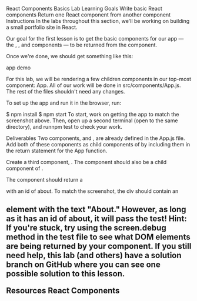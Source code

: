 React Components Basics Lab
Learning Goals
Write basic React components
Return one React component from another component
Instructions
In the labs throughout this section, we'll be working on building a small portfolio site in React.

Our goal for the first lesson is to get the basic components for our app — the <Navbar>, <Home>, and <About> components — to be returned from the <App> component.

Once we're done, we should get something like this:

app demo

For this lab, we will be rendering a few children components in our top-most component: App. All of our work will be done in src/components/App.js. The rest of the files shouldn't need any changes.

To set up the app and run it in the browser, run:

$ npm install
$ npm start
To start, work on getting the app to match the screenshot above. Then, open up a second terminal (open to the same directory), and runnpm test to check your work.

Deliverables
Two components, <Navbar> and <Home>, are already defined in the App.js file. Add both of these components as child components of <App> by including them in the return statement for the App function.

Create a third component, <About>. The <About> component should also be a child component of <App>.

The <About> component should return a <div> with an id of about. To match the screenshot, the div should contain an <h2> element with the text "About." However, as long as it has an id of about, it will pass the test!
Hint: If you're stuck, try using the screen.debug method in the test file to see what DOM elements are being returned by your <App> component. If you still need help, this lab (and others) have a solution branch on GitHub where you can see one possible solution to this lesson.

Resources
React Components
